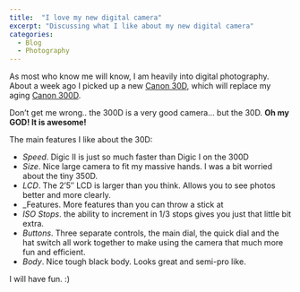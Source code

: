 ```yaml
---
title:  "I love my new digital camera"
excerpt: "Discussing what I like about my new digital camera"
categories: 
  - Blog
  - Photography
---
```


As most who know me will know, I am heavily into digital photography. About a week ago I picked up a new [Canon 30D](http://www.dpreview.com/news/0602/06022114canoneos30d.asp), which will replace my aging [Canon 300D](https://www.dpreview.com/reviews/canoneos300d/).

Don’t get me wrong.. the 300D is a very good camera… but the 30D. **Oh my GOD! It is awesome!**

The main features I like about the 30D:

* _Speed_. Digic II is just so much faster than Digic I on the 300D
* _Size_. Nice large camera to fit my massive hands. I was a bit worried about the tiny 350D.
* _LCD_. The 2’5″ LCD is larger than you think. Allows you to see photos better and more clearly.
* _Features. More features than you can throw a stick at
* _ISO Stops_. the ability to increment in 1/3 stops gives you just that little bit extra.
* _Buttons_. Three separate controls, the main dial, the quick dial and the hat switch all work together to make using the camera that much more fun and efficient.
* _Body_. Nice tough black body. Looks great and semi-pro like.

I will have fun. :)